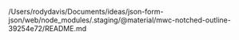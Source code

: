 /Users/rodydavis/Documents/ideas/json-form-json/web/node_modules/.staging/@material/mwc-notched-outline-39254e72/README.md